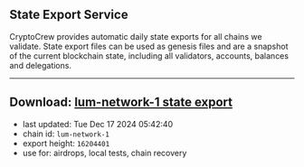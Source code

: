 ## State Export Service
CryptoCrew provides automatic daily state exports for all chains we validate. State export files can be used as genesis files and are a snapshot of the current blockchain state, including all validators, accounts, balances and delegations.

---
**Download: [lum-network-1 state export](https://dl-eu2.ccvalidators.com/SERVICE/lumnetwork/lum-network-1_export_16204401.json)**
---

- last updated: Tue Dec 17 2024 05:42:40
- chain id: `lum-network-1`
- export height: `16204401`
- use for: airdrops, local tests, chain recovery
